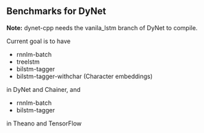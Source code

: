 Benchmarks for DyNet
--------------------

**Note:** dynet-cpp needs the vanila_lstm branch of DyNet to compile.

Current goal is to have
* rnnlm-batch
* treelstm
* bilstm-tagger
* bilstm-tagger-withchar (Character embeddings)

in DyNet and Chainer, and

* rnnlm-batch
* bilstm-tagger

in Theano and TensorFlow
